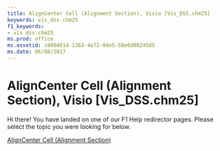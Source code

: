 ```yaml
---
title: AlignCenter Cell (Alignment Section), Visio [Vis_DSS.chm25]
keywords: vis_dss.chm25
f1_keywords:
- vis_dss.chm25
ms.prod: office
ms.assetid: c800481d-1363-4e72-8de5-58e6d88245d5
ms.date: 06/08/2017
---
```



# AlignCenter Cell (Alignment Section), Visio [Vis_DSS.chm25]

Hi there! You have landed on one of our F1 Help redirector pages. Please select the topic you were looking for below.

[AlignCenter Cell (Alignment Section)](http://msdn.microsoft.com/library/7d4416b2-429b-713e-61dc-8b2ead0e6053%28Office.15%29.aspx)

